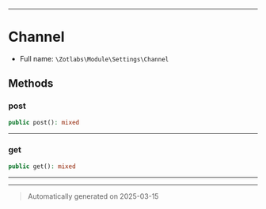 ***

# Channel





* Full name: `\Zotlabs\Module\Settings\Channel`




## Methods


### post



```php
public post(): mixed
```












***

### get



```php
public get(): mixed
```












***


***
> Automatically generated on 2025-03-15

